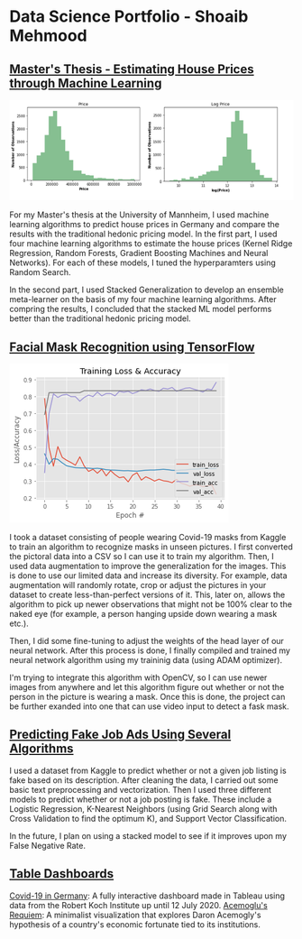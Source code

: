 # Data Science Portfolio - Shoaib Mehmood


## [Master's Thesis - Estimating House Prices through Machine Learning](https://github.com/shoaibmnagi/masters-thesis)
 
 ![Distribution of Obsvs given Sale Price](https://github.com/shoaibmnagi/dspf/blob/master/images/comb.png)
 
  For my Master's thesis at the University of Mannheim, I used machine learning algorithms to predict house prices in Germany and compare the results with the traditional hedonic pricing model. In the first part, I used four machine learning algorithms to estimate the house prices (Kernel Ridge Regression, Random Forests, Gradient Boosting Machines and Neural Networks). For each of these models, I tuned the hyperparamters using Random Search. 
  
  In the second part, I used Stacked Generalization to develop an ensemble meta-learner on the basis of my four machine learning algorithms. After compring the results, I concluded that the stacked ML model performs better than the traditional hedonic pricing model. 
  

## [Facial Mask Recognition using TensorFlow](https://www.kaggle.com/shoaibmnagi/face-mask-detection)

![Training Loss & Accuracy](https://github.com/shoaibmnagi/dspf/blob/master/images/accuracy.png)

  I took a dataset consisting of people wearing Covid-19 masks from Kaggle to train an algorithm to recognize masks in unseen pictures. I first converted the pictoral data into a CSV so I can use it to train my algorithm. Then, I used data augmentation to improve the generalization for the images. This is done to use our limited data and increase its diversity. For example, data augmentation will randomly rotate, crop or adjust the pictures in your dataset to create less-than-perfect versions of it. This, later on, allows the algorithm to pick up newer observations that might not be 100% clear to the naked eye (for example, a person hanging upside down wearing a mask etc.).

 Then, I did some fine-tuning to adjust the weights of the head layer of our neural network. After this process is done, I finally compiled and trained my neural network algorithm using my traininig data (using ADAM optimizer). 
 
 I'm trying to integrate this algorithm with OpenCV, so I can use newer images from anywhere and let this algorithm figure out whether or not the person in the picture is wearing a mask. Once this is done, the project can be further exanded into one that can use video input to detect a fask mask.
 

## [Predicting Fake Job Ads Using Several Algorithms](https://www.kaggle.com/shoaibmnagi/fake-job-posting-prediction-lr-knn-svc)

I used a dataset from Kaggle to predict whether or not a given job listing is fake based on its description. After cleaning the data, I carried out some basic text preprocessing and vectorization. Then I used three different models to predict whether or not a job posting is fake. These include a Logistic Regression, K-Nearest Neighbors (using Grid Search along with Cross Validation to find the optimum K), and Support Vector Classification.

In the future, I plan on using a stacked model to see if it improves upon my False Negative Rate.

## [Table Dashboards](https://public.tableau.com/profile/shoaib.mehmood#!/)

[Covid-19 in Germany](https://public.tableau.com/profile/shoaib.mehmood#!/vizhome/Covid-19inGermany-InteractiveDashboard/Dashboard1?publish=yes): A fully interactive dashboard made in Tableau using data from the Robert Koch Institute up until 12 July 2020. 
[Acemoglu's Requiem](https://public.tableau.com/profile/shoaib.mehmood#!/vizhome/AcemoglusRequiem-DevelopmentandFreedom/Dashboard1): A minimalist visualization that explores Daron Acemogly's hypothesis of a country's economic fortunate tied to its institutions. 

